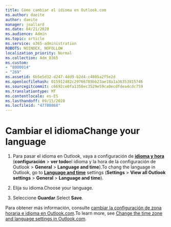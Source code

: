 ```yaml
---
title: Cómo cambiar el idioma en Outlook.com
ms.author: daeite
author: daeite
manager: joallard
ms.date: 04/21/2020
ms.audience: Admin
ms.topic: article
ms.service: o365-administration
ROBOTS: NOINDEX, NOFOLLOW
localization_priority: Normal
ms.collection: Adm_O365
ms.custom:
- "8000014"
- "269"
ms.assetid: 6b5e5d32-d247-4dd9-b2d4-c4805a2f5e2d
ms.openlocfilehash: 015912482c29766789bb23ae18a1a36353915746
ms.sourcegitcommit: c6692ce0fa1358ec3529e59ca0ecdfdea4cdc759
ms.translationtype: MT
ms.contentlocale: es-ES
ms.lasthandoff: 09/15/2020
ms.locfileid: "47780868"
---
```

# <a name="change-your-language"></a><span data-ttu-id="8176b-102">Cambiar el idioma</span><span class="sxs-lookup"><span data-stu-id="8176b-102">Change your language</span></span>

1. <span data-ttu-id="8176b-103">Para pasar el idioma en Outlook, vaya a configuración de [**idioma y hora**](https://outlook.live.com/mail/options/general/timeAndLanguage/regional) (**configuración** \> **ver todo**el idioma y la hora de la configuración de Outlook  >  **General**  >  **Language and time**).</span><span class="sxs-lookup"><span data-stu-id="8176b-103">To chang the language in Outlook, go to [**Language and time**](https://outlook.live.com/mail/options/general/timeAndLanguage/regional) settings (**Settings** \> **View all Outlook settings** > **General** > **Language and time**).</span></span>

2. <span data-ttu-id="8176b-104">Elija su idioma.</span><span class="sxs-lookup"><span data-stu-id="8176b-104">Choose your language.</span></span>

3. <span data-ttu-id="8176b-105">Seleccione **Guardar**.</span><span class="sxs-lookup"><span data-stu-id="8176b-105">Select **Save**.</span></span>

<span data-ttu-id="8176b-106">Para obtener más información, consulte [cambiar la configuración de zona horaria e idioma en Outlook.com](https://go.microsoft.com/fwlink/p/?linkid=873132).</span><span class="sxs-lookup"><span data-stu-id="8176b-106">To learn more, see [Change the time zone and language settings in Outlook.com](https://go.microsoft.com/fwlink/p/?linkid=873132).</span></span>